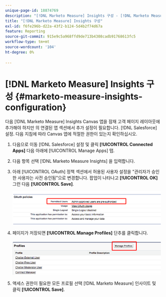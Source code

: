 ```yaml
---
unique-page-id: 18874769
description: "[!DNL Marketo Measure] Insights 구성 - [!DNL Marketo Measure]"
title: "[!DNL Marketo Measure] Insights 구성"
exl-id: f6fe296b-d22a-43f2-b124-5d4b2f74d67a
feature: Reporting
source-git-commit: 915e9c5a968ffd9de713b4308cadb91768613fc5
workflow-type: tm+mt
source-wordcount: '104'
ht-degree: 0%

---
```


# [!DNL Marketo Measure] Insights 구성 {#marketo-measure-insights-configuration}

다음 [!DNL Marketo Measure] Insights Canvas 앱을 잠재 고객 페이지 레이아웃에 추가해야 하지만 의 연결된 앱 섹션에서 추가 설정이 필요합니다. [!DNL Salesforce] 설정. 다음 지침에 따라 Canvas 앱에 적절한 권한이 있는지 확인하십시오.

1. 다음으로 이동 [!DNL Salesforce] 설정 및 클릭 **[!UICONTROL Connected Apps]** 다음 아래에 [!UICONTROL Manage Apps] 탭.

1. 다음 항목 선택 [!DNL Marketo Measure Insights] 을 입력합니다.

1. 아래 [!UICONTROL OAuth] 정책 섹션에서 허용된 사용자 설정을 &quot;관리자가 승인한 사용자는 사전 승인됨&quot;으로 변경합니다. 팝업이 나타나고 **[!UICONTROL OK]** 그런 다음 **[!UICONTROL Save]**.

   ![](assets/1-1.png)

1. 페이지가 저장되면 **[!UICONTROL Manage Profiles]** 단추를 클릭합니다.

   ![](assets/2-1.png)

1. 액세스 권한이 필요한 모든 프로필 선택 [!DNL Marketo Measure] 인사이트 및 클릭 **[!UICONTROL Save]**.
